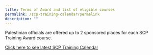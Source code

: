 ```yaml
---
title: Terms of Award and list of eligible courses
permalink: /scp-training-calendar/permalink
description: ""
---
```

Palestinian officials are offered up to 2 sponsored places for each SCP Training Award course. 

[Click here to see latest SCP Training Calendar](https://scp.gov.sg/)